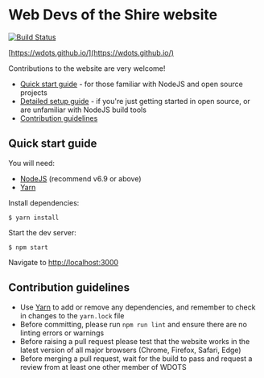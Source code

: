 # Web Devs of the Shire website

[![Build Status](https://travis-ci.org/WDOTS/wdots.github.io.svg)](https://travis-ci.org/WDOTS/wdots.github.io)

[https://wdots.github.io/](https://wdots.github.io/)

Contributions to the website are very welcome!

- [Quick start guide](#quick-start-guide) - for those familiar with NodeJS and open source projects
- [Detailed setup guide](docs/detailed-setup-guide.md) - if you're just getting started in open source, or are unfamiliar with NodeJS build tools
- [Contribution guidelines](#contribution-guidelines)

## Quick start guide

You will need:

- [NodeJS](https://nodejs.org) (recommend v6.9 or above)
- [Yarn](https://yarnpkg.com/)

Install dependencies:

```
$ yarn install
```

Start the dev server:

```
$ npm start
```

Navigate to [http://localhost:3000](http://localhost:3000)


## Contribution guidelines

- Use [Yarn](https://yarnpkg.com/) to add or remove any dependencies, and remember to check in changes to the 
 `yarn.lock` file
- Before committing, please run `npm run lint` and ensure there are no linting errors or warnings
- Before raising a pull request please test that the website works in the latest version
 of all major browsers (Chrome, Firefox, Safari, Edge)
- Before merging a pull request, wait for the build to pass and request a review from at least one other member of WDOTS
